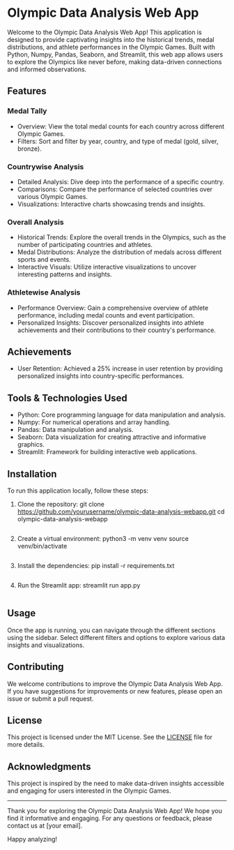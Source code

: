 # Olympic Data Analysis Web App

Welcome to the Olympic Data Analysis Web App! This application is designed to provide captivating insights into the historical trends, medal distributions, and athlete performances in the Olympic Games. Built with Python, Numpy, Pandas, Seaborn, and Streamlit, this web app allows users to explore the Olympics like never before, making data-driven connections and informed observations.

## Features

### Medal Tally
- Overview: View the total medal counts for each country across different Olympic Games.
- Filters: Sort and filter by year, country, and type of medal (gold, silver, bronze).

### Countrywise Analysis
- Detailed Analysis: Dive deep into the performance of a specific country.
- Comparisons: Compare the performance of selected countries over various Olympic Games.
- Visualizations: Interactive charts showcasing trends and insights.

### Overall Analysis
- Historical Trends: Explore the overall trends in the Olympics, such as the number of participating countries and athletes.
- Medal Distributions: Analyze the distribution of medals across different sports and events.
- Interactive Visuals: Utilize interactive visualizations to uncover interesting patterns and insights.

### Athletewise Analysis
- Performance Overview: Gain a comprehensive overview of athlete performance, including medal counts and event participation.
- Personalized Insights: Discover personalized insights into athlete achievements and their contributions to their country's performance.

## Achievements
- User Retention: Achieved a 25% increase in user retention by providing personalized insights into country-specific performances.

## Tools & Technologies Used
- Python: Core programming language for data manipulation and analysis.
- Numpy: For numerical operations and array handling.
- Pandas: Data manipulation and analysis.
- Seaborn: Data visualization for creating attractive and informative graphics.
- Streamlit: Framework for building interactive web applications.

## Installation

To run this application locally, follow these steps:

1. Clone the repository:
   git clone https://github.com/yourusername/olympic-data-analysis-webapp.git
   cd olympic-data-analysis-webapp
   ```

2. Create a virtual environment:
   python3 -m venv venv
   source venv/bin/activate
   ```

3. Install the dependencies:
   pip install -r requirements.txt
   ```

4. Run the Streamlit app:
   streamlit run app.py
   ```

## Usage

Once the app is running, you can navigate through the different sections using the sidebar. Select different filters and options to explore various data insights and visualizations.

## Contributing

We welcome contributions to improve the Olympic Data Analysis Web App. If you have suggestions for improvements or new features, please open an issue or submit a pull request.

## License

This project is licensed under the MIT License. See the [LICENSE](LICENSE) file for more details.

## Acknowledgments

This project is inspired by the need to make data-driven insights accessible and engaging for users interested in the Olympic Games.

---

Thank you for exploring the Olympic Data Analysis Web App! We hope you find it informative and engaging. For any questions or feedback, please contact us at [your email].

Happy analyzing!
